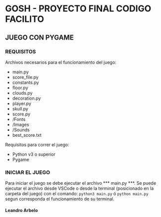 # GOSH - PROYECTO FINAL CODIGO FACILITO #
## JUEGO CON PYGAME ##

### REQUISITOS ###
Archivos necesarios para el funcionamiento del juego:
- main.py
- score_file.py
- constants.py
- floor.py
- clouds.py
- decoration.py
- player.py
- skull.py
- score.py
- /Fonts
- /Images
- /Sounds
- best_score.txt

Requisitos para correr el juego:
- Python v3 o superior
- Pygame
  
### INICIAR EL JUEGO ###
Para iniciar el juego se debe ejecutar el archivo *** main.py ***.
Se puede ejecutar el archivo desde VSCode o desde la terminal (posicionado en la carpeta del juego) con el comando:
` python3 main.py ` ó ` python main.py ` segun corresponda el funcionamiento de su terminal.

#### Leandro Arbelo